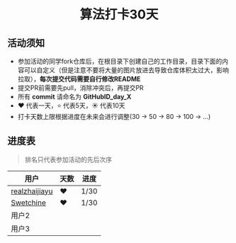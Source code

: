 <h1 align="center">
    算法打卡30天
</h1>


## 活动须知

- 参加活动的同学fork仓库后，在根目录下创建自己的工作目录，目录下面的内容可以自定义（但是注意不要将大量的图片放进去导致仓库体积太过大，影响拉取），**每次提交代码需要自行修改README**
- 提交PR前需要先pull，消除冲突后，再提交PR
- 所有 **commit** 请命名为 **GitHubID_day_X**
- :heart: 代表一天，:star: 代表5天，:sunny: 代表10天
- 打卡天数上限根据进度在未来会进行调整(30 -> 50 -> 80 -> 100 -> ...)

## 进度表

> 排名只代表参加活动的先后次序

| 用户                                              | 天数    | 进度 |
| ------------------------------------------------- | ------- | ---- |
| [realzhaijiayu](https://github.com/realzhaijiayu) | :heart: | 1/30 |
| [Swetchine](https://github.com/Swetchine)         | :heart: | 1/30 |
| 用户2                                             |         |      |
| 用户3                                             |         |      |

